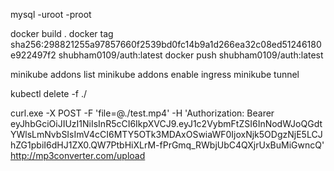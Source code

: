 mysql -uroot -proot

docker build .
docker tag sha256:298821255a97857660f2539bd0fc14b9a1d266ea32c08ed51246180e922497f2 shubham0109/auth:latest
docker push shubham0109/auth:latest

minikube addons list
minikube addons enable ingress
minikube tunnel

kubectl delete -f ./

curl.exe -X POST -F 'file=@./test.mp4' -H 'Authorization: Bearer eyJhbGciOiJIUzI1NiIsInR5cCI6IkpXVCJ9.eyJ1c2VybmFtZSI6InNodWJoQGdtYWlsLmNvbSIsImV4cCI6MTY5OTk3MDAxOSwiaWF0IjoxNjk5ODgzNjE5LCJhZG1pbiI6dHJ1ZX0.QW7PtbHiXLrM-fPrGmq_RWbjUbC4QXjrUxBuMiGwncQ' http://mp3converter.com/upload